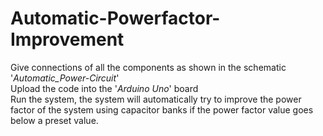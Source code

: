 # Automatic-Powerfactor-Improvement
Give connections of all the components as shown in the schematic '_Automatic_Power-Circuit_'  
Upload the code into the '_Arduino Uno_' board  
Run the system, the system will automatically try
to improve the power factor of the system using capacitor banks if the power factor
value goes below a preset value.
